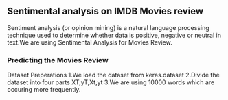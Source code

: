 <h2>Sentimental analysis on IMDB Movies review</h2>

Sentiment analysis (or opinion mining) is a natural language processing technique used
 to determine whether data is positive, negative or neutral in text.We are using Sentimental
 Analysis for Movies Review.

<h3>Predicting the Movies Review</h3>

Dataset Preperations
1.We load the dataset from keras.dataset
2.Divide the dataset into four parts XT,yT,Xt,yt
3.We are using 10000 words which are occuring more frequently.

